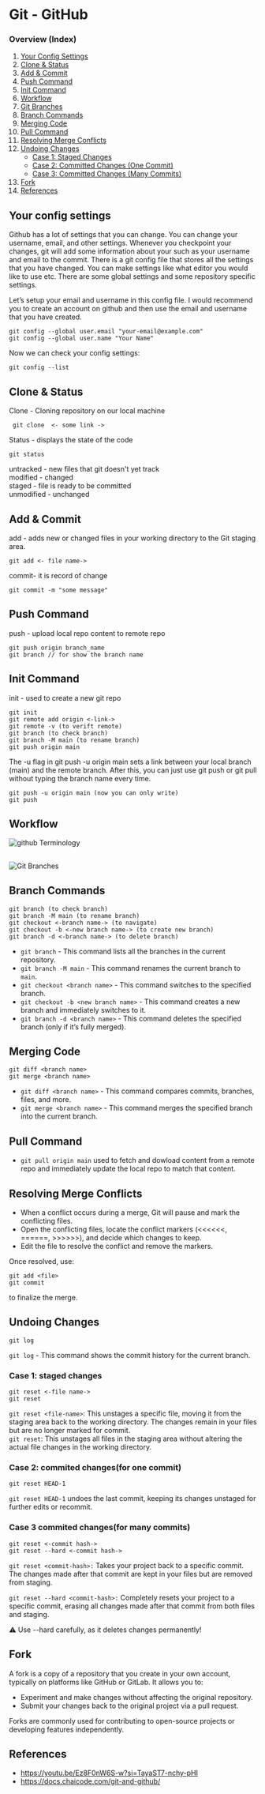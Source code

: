 # Git - GitHub
### Overview (Index)

1. [Your Config Settings](#your-config-settings)  
2. [Clone & Status](#clone--status)  
3. [Add & Commit](#add--commit)  
4. [Push Command](#push-command)  
5. [Init Command](#init-command)  
6. [Workflow](#workflow)  
7. [Git Branches](#git-branches)  
8. [Branch Commands](#branch-commands)  
9. [Merging Code](#merging-code)  
10. [Pull Command](#pull-command)  
11. [Resolving Merge Conflicts](#resolving-merge-conflicts)  
12. [Undoing Changes](#undoing-changes)  
    - [Case 1: Staged Changes](#case-1-staged-changes)  
    - [Case 2: Committed Changes (One Commit)](#case-2-committed-changesfor-one-commit)  
    - [Case 3: Committed Changes (Many Commits)](#case-3-committed-changesfor-many-commits)  
13. [Fork](#fork)
14. [References](#references)
## Your config settings
Github has a lot of settings that you can change. You can change your username, email, and other settings. Whenever you checkpoint your changes, git will add some information about your such as your username and email to the commit. There is a git config file that stores all the settings that you have changed. You can make settings like what editor you would like to use etc. There are some global settings and some repository specific settings.

Let’s setup your email and username in this config file. I would recommend you to create an account on github and then use the email and username that you have created.
```
git config --global user.email "your-email@example.com"
git config --global user.name "Your Name"
```
Now we can check your config settings:
```
git config --list
```
## Clone & Status

Clone - Cloning repository on our local machine

     git clone  <- some link -> 

Status - displays the state of the code

    git status
untracked - new files that git doesn't yet track <br>
modified - changed <br>
staged - file is ready to be committed <br>
unmodified - unchanged

## Add & Commit

add - adds new or changed files in your working directory to the Git staging area.

    git add <- file name->

commit- it is record of change 

    git commit -m "some message"

## Push Command 
push - upload local repo content to remote repo

    git push origin branch_name 
    git branch // for show the branch name


## Init Command 
init - used to create a new git repo

```
git init
git remote add origin <-link->
git remote -v (to verift remote)
git branch (to check branch)
git branch -M main (to rename branch)
git push origin main
```

The -u flag in git push -u origin main sets a link between your local branch (main) and the remote branch. After this, you can just use git push or git pull without typing the branch name every time.

```
git push -u origin main (now you can only write)
git push 
```
## Workflow
![github Terminology](<img/github Terminology.jpg>)

##  
![Git Branches](<img/Git Branches.webp>)
## Branch Commands
```
git branch (to check branch)
git branch -M main (to rename branch)
git checkout <-branch name-> (to navigate)
git checkout -b <-new branch name-> (to create new branch)
git branch -d <-branch name-> (to delete branch)

```

- `git branch` - This command lists all the branches in the current repository.
- `git branch -M main` - This command renames the current branch to `main`.
- `git checkout <branch name>` - This command switches to the specified branch.
- `git checkout -b <new branch name>` - This command creates a new branch and immediately switches to it.
- `git branch -d <branch name>` - This command deletes the specified branch (only if it’s fully merged).

## Merging Code
```
git diff <branch name>
git merge <branch name>
```
- `git diff <branch name>` - This command compares commits, branches, files, and more.
- `git merge <branch name>` - This command merges the specified branch into the current branch.

## Pull Command

- `git pull origin main` used to fetch and dowload content from a remote repo and immediately update the local repo to match that content.

## Resolving Merge Conflicts
- When a conflict occurs during a merge, Git will pause and mark the conflicting files.
- Open the conflicting files, locate the conflict markers (<<<<<<, ======, >>>>>>), and decide which changes to keep.
- Edit the file to resolve the conflict and remove the markers.<br>

Once resolved, use:
```
git add <file>
git commit
```
to finalize the merge.


## Undoing Changes

```
git log 
```
`git log` - This command shows the commit history for the current branch.

### Case 1: staged changes
```
git reset <-file name->
git reset
```
`git reset <file-name>`:
This unstages a specific file, moving it from the staging area back to the working directory. The changes remain in your files but are no longer marked for commit.<br>
`git reset`:
This unstages all files in the staging area without altering the actual file changes in the working directory.

### Case 2: commited changes(for one commit)
```
git reset HEAD-1
```

`git reset HEAD-1` undoes the last commit, keeping its changes unstaged for further edits or recommit.

### Case 3 commited changes(for many commits)
```
git reset <-commit hash->
git reset --hard <-commit hash->
```
`git reset <commit-hash>:`
Takes your project back to a specific commit. The changes made after that commit are kept in your files but are removed from staging.

`git reset --hard <commit-hash>:`
Completely resets your project to a specific commit, erasing all changes made after that commit from both files and staging.

⚠️ Use --hard carefully, as it deletes changes permanently!

## Fork
A fork is a copy of a repository that you create in your own account, typically on platforms like GitHub or GitLab. It allows you to:

- Experiment and make changes without affecting the original repository.
- Submit your changes back to the original project via a pull request.

Forks are commonly used for contributing to open-source projects or developing features independently.

## References
- https://youtu.be/Ez8F0nW6S-w?si=TayaST7-nchy-pHI
- https://docs.chaicode.com/git-and-github/